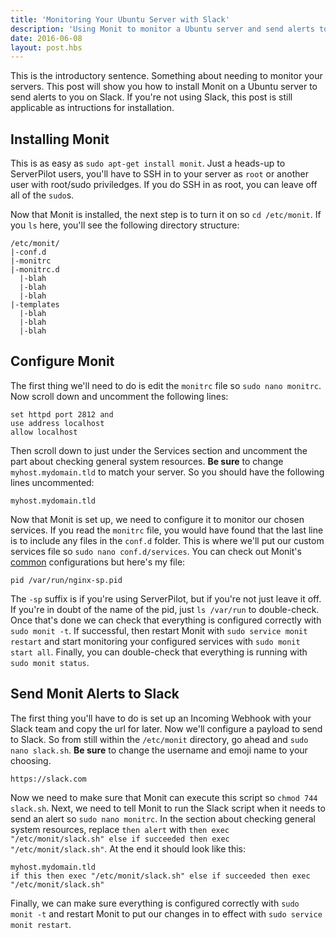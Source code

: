 ```yaml
---
title: 'Monitoring Your Ubuntu Server with Slack'
description: 'Using Monit to monitor a Ubuntu server and send alerts to a Slack channel.'
date: 2016-06-08
layout: post.hbs
---
```


This is the introductory sentence. Something about needing to monitor your servers. This post will show you how to install Monit on a Ubuntu server to send alerts to you on Slack. If you're not using Slack, this post is still applicable as intructions for installation.

## Installing Monit
This is as easy as `sudo apt-get install monit`. Just a heads-up to ServerPilot users, you'll have to SSH in to your server as `root` or another user with root/sudo priviledges. If you do SSH in as root, you can leave off all of the `sudo`s. 

Now that Monit is installed, the next step is to turn it on so `cd /etc/monit`. If you `ls` here, you'll see the following directory structure:
```
/etc/monit/
|-conf.d
|-monitrc
|-monitrc.d
  |-blah
  |-blah
  |-blah
|-templates
  |-blah
  |-blah
  |-blah
```
## Configure Monit
The first thing we'll need to do is edit the `monitrc` file so `sudo nano monitrc`. Now scroll down and uncomment the following lines:
```
set httpd port 2812 and
use address localhost
allow localhost
```
Then scroll down to just under the Services section and uncomment the part about checking general system resources. **Be sure** to change `myhost.mydomain.tld` to match your server. So you should have the following lines uncommented:
```
myhost.mydomain.tld
```
Now that Monit is set up, we need to configure it to monitor our chosen services. If you read the `monitrc` file, you would have found that the last line is to include any files in the `conf.d` folder. This is where we'll put our custom services file so `sudo nano conf.d/services`. You can check out Monit's [common](//monit.com/common) configurations but here's my file:
```
pid /var/run/nginx-sp.pid
```
The `-sp` suffix is if you're using ServerPilot, but if you're not just leave it off. If you're in doubt of the name of the pid, just `ls /var/run` to double-check. Once that's done we can check that everything is configured correctly with `sudo monit -t`. If successful, then restart Monit with `sudo service monit restart` and start monitoring your configured services with `sudo monit start all`. Finally, you can double-check that everything is running with `sudo monit status`.

## Send Monit Alerts to Slack
The first thing you'll have to do is set up an Incoming Webhook with your Slack team and copy the url for later. Now we'll configure a payload to send to Slack. So from still within the `/etc/monit` directory, go ahead and `sudo nano slack.sh`. **Be sure** to change the username and emoji name to your choosing.
```
https://slack.com
```
Now we need to make sure that Monit can execute this script so `chmod 744 slack.sh`. Next, we need to tell Monit to run the Slack script when it needs to send an alert so `sudo nano monitrc`. In the section about checking general system resources, replace `then alert` with `then exec "/etc/monit/slack.sh" else if succeeded then exec "/etc/monit/slack.sh"`. At the end it should look like this:
```
myhost.mydomain.tld
if this then exec "/etc/monit/slack.sh" else if succeeded then exec "/etc/monit/slack.sh"
```
Finally, we can make sure everything is configured correctly with `sudo monit -t` and restart Monit to put our changes in to effect with `sudo service monit restart`.

